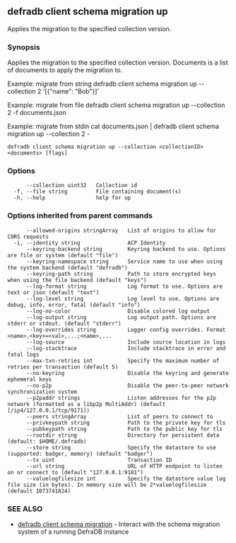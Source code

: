 ## defradb client schema migration up

Applies the migration to the specified collection version.

### Synopsis

Applies the migration to the specified collection version.
Documents is a list of documents to apply the migration to.		

Example: migrate from string
  defradb client schema migration up --collection 2 '[{"name": "Bob"}]'

Example: migrate from file
  defradb client schema migration up --collection 2 -f documents.json

Example: migrate from stdin
  cat documents.json | defradb client schema migration up --collection 2 -
		

```
defradb client schema migration up --collection <collectionID> <documents> [flags]
```

### Options

```
      --collection uint32   Collection id
  -f, --file string         File containing document(s)
  -h, --help                help for up
```

### Options inherited from parent commands

```
      --allowed-origins stringArray   List of origins to allow for CORS requests
  -i, --identity string               ACP Identity
      --keyring-backend string        Keyring backend to use. Options are file or system (default "file")
      --keyring-namespace string      Service name to use when using the system backend (default "defradb")
      --keyring-path string           Path to store encrypted keys when using the file backend (default "keys")
      --log-format string             Log format to use. Options are text or json (default "text")
      --log-level string              Log level to use. Options are debug, info, error, fatal (default "info")
      --log-no-color                  Disable colored log output
      --log-output string             Log output path. Options are stderr or stdout. (default "stderr")
      --log-overrides string          Logger config overrides. Format <name>,<key>=<val>,...;<name>,...
      --log-source                    Include source location in logs
      --log-stacktrace                Include stacktrace in error and fatal logs
      --max-txn-retries int           Specify the maximum number of retries per transaction (default 5)
      --no-keyring                    Disable the keyring and generate ephemeral keys
      --no-p2p                        Disable the peer-to-peer network synchronization system
      --p2paddr strings               Listen addresses for the p2p network (formatted as a libp2p MultiAddr) (default [/ip4/127.0.0.1/tcp/9171])
      --peers stringArray             List of peers to connect to
      --privkeypath string            Path to the private key for tls
      --pubkeypath string             Path to the public key for tls
      --rootdir string                Directory for persistent data (default: $HOME/.defradb)
      --store string                  Specify the datastore to use (supported: badger, memory) (default "badger")
      --tx uint                       Transaction ID
      --url string                    URL of HTTP endpoint to listen on or connect to (default "127.0.0.1:9181")
      --valuelogfilesize int          Specify the datastore value log file size (in bytes). In memory size will be 2*valuelogfilesize (default 1073741824)
```

### SEE ALSO

* [defradb client schema migration](defradb_client_schema_migration.md)	 - Interact with the schema migration system of a running DefraDB instance

